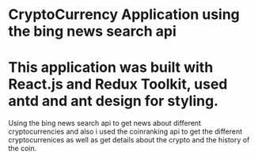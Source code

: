 # CryptoCurrency Application using the bing news search api

# This application was built with React.js and Redux Toolkit, used antd and ant design for styling.


Using the bing news search api to get news about different cryptocurrencies and also i used the coinranking api to get the different cryptocurrenices as well as get details about the crypto and the history of the coin.

